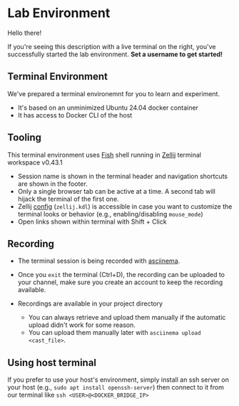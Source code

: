 # Lab Environment

Hello there!

If you're seeing this description with a live terminal on the right, you've successfully started the lab environment. **Set a username to get started!**

## Terminal Environment

We've prepared a terminal environemnt for you to learn and experiment.

- It's based on an unminimized Ubuntu 24.04 docker container
- It has access to Docker CLI of the host

## Tooling

This terminal environment uses [Fish](https://fishshell.com/) shell running in [Zellij](https://zellij.dev/documentation/) terminal workspace v0.43.1

- Session name is shown in the terminal header and navigation shortcuts are shown in the footer.
- Only a single browser tab can be active at a time. A second tab will hijack the terminal of the first one.
- Zellij [config](https://zellij.dev/documentation/configuration.html) (`zellij.kdl`) is accessible in case you want to customize the terminal looks or behavior (e.g., enabling/disabling `mouse_mode`)
- Open links shown within terminal with Shift + Click

## Recording

- The terminal session is being recorded with [asciinema](https://asciinema.org/).

- Once you `exit` the terminal (Ctrl+D), the recording can be uploaded to your channel, make sure you create an account to keep the recording available.

- Recordings are available in your project directory
  - You can always retrieve and upload them manually if the automatic upload didn't work for some reason.
  - You can upload them manually later with `asciinema upload <cast_file>`.

## Using host terminal

If you prefer to use your host's environment, simply install an ssh server on your host (e.g., `sudo apt install openssh-server`) then connect to it from our terminal like `ssh <USER>@<DOCKER_BRIDGE_IP>`
